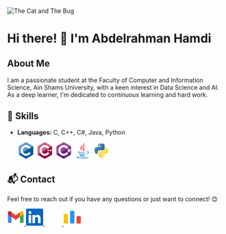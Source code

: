 <img align="center" alt="The Cat and The Bug" height="350" width="1000" src="https://media.giphy.com/media/qgQUggAC3Pfv687qPC/giphy.gif" />

# Hi there! 👋 I'm Abdelrahman Hamdi

## About Me

I am a passionate student at the Faculty of Computer and Information Science, Ain Shams University, with a keen interest in Data Science and AI. As a deep learner, I'm dedicated to continuous learning and hard work.

## 🔧 Skills

- **Languages:** C, C++, C#, Java, Python
  <p align="left">
    <img src="icons/c.svg" alt="c" width="40" height="40"/>
    <img src="icons/cplusplus.svg" alt="cplusplus" width="40" height="40"/>
    <img src="icons/csharp.svg" alt="csharp" width="40" height="40"/>
    <img src="icons/java.svg" alt="java" width="40" height="40"/>
    <img src="icons/python.svg" alt="python" width="40" height="40"/>
  </p>

## 📬 Contact

Feel free to reach out if you have any questions or just want to connect! 😊

<p align="left">
  <a href="mailto:ahamdi1582636@gmail.com"><img height="40" width="40" alt="Mail" src="icons\gmail.png">
    </a>
  <a href="https://www.linkedin.com/in/abdo-hamdi"><img height="40" width="40" alt="LinkedIn" src="icons\linkedin.png">
    </a>
  <a href="https://twitter.com/AbdoHamdi404"><img height="40" width="40" alt="X twitter" src="icons\x.png">
    </a>
  <a href="https://codeforces.com/profile/Abdo_Hamdi"><img height="40" width="40" alt="Codeforces" src="icons\codeforces.png">
    </a>
</p>
